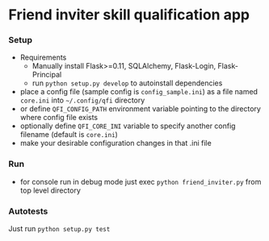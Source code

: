 # Friend inviter skill qualification app

### Setup

* Requirements
    * Manually install Flask>=0.11, SQLAlchemy, Flask-Login, Flask-Principal
    * run `python setup.py develop` to autoinstall dependencies
* place a config file (sample config is `config_sample.ini`) as a file named `core.ini` into `~/.config/qfi` directory
* or define `QFI_CONFIG_PATH` environment variable pointing to the directory where config file exists
* optionally define `QFI_CORE_INI` variable to specify another config filename (default is `core.ini`)
* make your desirable configuration changes in that .ini file


### Run
* for console run in debug mode just exec `python friend_inviter.py` from top level directory


### Autotests
Just run `python setup.py test`

